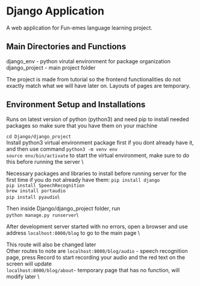 # Django Application
A web application for Fun-emes language learning project.

## Main Directories and Functions
django_env - python virutal environment for package organization
django_project - main project folder

The project is made from tutorial so the frontend functionalities do not exactly match what we will have later on. Layouts of pages are temporary.

## Environment Setup and Installations
Runs on latest version of python (python3) and need pip to install needed packages so make sure that you have them on your machine

`cd Django/django_project` \
 Install python3 virtual environment package first if you dont already have it, and then use command `python3 -m venv env` \
`source env/bin/activate` to start the virtual environment, make sure to do this before running the server \

Necessary packages and libraries to install before running server for the first time if you do not already have them:
`pip install django`\
`pip install SpeechRecognition`\
`brew install portaudio`\
`pip install pyaudio`\

Then inside Django/django_project folder, run \
`python manage.py runserver`\

After development server started with no errors, open a browser and use address `localhost:8000/blog` to go to the main page \

This route will also be changed later \
Other routes to note are
`localhost:8000/blog/audio` - speech recognition page, press Record to start recording your audio and the red text on the screen will update \
`localhost:8000/blog/about`- temporary page that has no function, will modify later \
